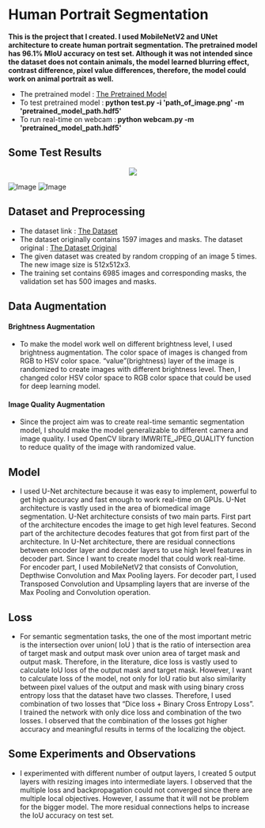 # Human Portrait Segmentation
<b>This is the project that I created. I used MobileNetV2 and UNet architecture to create human portrait segmentation. The pretrained model has 96.1% MIoU accuracy on test set. Although it was not intended since the dataset does not contain animals, the model learned blurring effect, contrast difference, pixel value differences, therefore, the model could work on animal portrait as well.</b>
* The pretrained model : [The Pretrained Model ](https://drive.google.com/open?id=1SWJ4CFEjez8EoZeGqeSkGgjiavIqXU3y)
* To test pretrained model :<b> python test.py -i 'path_of_image.png' -m 'pretrained_model_path.hdf5'</b>
* To run real-time on webcam :<b> python webcam.py -m 'pretrained_model_path.hdf5'</b>
## Some Test Results
<p align="center"> 
<img src="https://github.com/saitakturk/portrait_segmentation/blob/master/test_images/test1.png">
</p>

![Image](https://github.com/saitakturk/portrait_segmentation/blob/master/test_images/test2.png)
![Image](https://github.com/saitakturk/portrait_segmentation/blob/master/test_images/test3.png)
## Dataset and Preprocessing
* The dataset link : [The Dataset ](https://drive.google.com/open?id=1JMuEA1qOUTYeJd8AWCvmMjFZfNbA1-DP)
* The dataset originally contains 1597 images and masks. The dataset original :  [The Dataset Original](http://xiaoyongshen.me/webpage_portrait/index.html)
* The given dataset was created by random cropping of an image 5 times. The new image size is 512x512x3.
* The training set contains 6985 images and corresponding masks, the validation set has 500 images and masks.

## Data Augmentation
####  Brightness Augmentation
* To make the model work well on different brightness level, I used brightness augmentation. The color space of images is changed from RGB to HSV color space. “value”(brightness) layer of the image is randomized to create images with different brightness level. Then, I changed color HSV color space to RGB color space that could be used for deep learning model.

####  Image Quality Augmentation
* Since the project aim was to create real-time semantic segmentation model, I should make the model generalizable to different camera and image quality. I used OpenCV library IMWRITE_JPEG_QUALITY function to reduce quality of the image with randomized value. 

## Model
* I used U-Net architecture because it was easy to implement, powerful to get high accuracy and fast enough to work real-time on GPUs.
U-Net architecture is vastly used in the area of biomedical image segmentation. U-Net architecture consists of two main parts. First part of the architecture encodes the image to get high level features. Second part of the architecture decodes features that got from first part of the architecture. In U-Net architecture, there are residual connections between encoder layer and decoder layers to use high level features in decoder part. Since I want to create model that could work real-time. For encoder part, I used MobileNetV2 that consists of Convolution, Depthwise Convolution and Max Pooling layers. For decoder part, I used Transposed Convolution and Upsampling layers that are inverse of the Max Pooling and Convolution operation.

## Loss 
* For semantic segmentation tasks, the one of the most important metric is the intersection over union( IoU ) that is the ratio of intersection area of target mask and output mask over union area of target mask and output mask. Therefore, in the literature, dice loss is  vastly used to calculate IoU loss of the output mask and target mask. However, I want to calculate loss of the model, not only for IoU ratio but also similarity between pixel values of the output and mask with using binary cross entropy loss that the dataset have two classes. Therefore, I used combination of two losses that “Dice loss + Binary Cross Entropy Loss”. I trained the network with only dice loss and combination of the two losses. I observed that the combination of the losses got higher accuracy and meaningful results in terms of the localizing the object.

## Some Experiments and Observations
* I experimented with different number of output layers, I created 5 output layers with resizing images into intermediate layers. I observed that the multiple loss and backpropagation could not converged since there are multiple local objectives. However, I assume that it will not be problem for the bigger model. The more residual connections helps to increase the IoU accuracy on test set.
